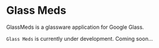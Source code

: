 Glass Meds
========

GlassMeds is a glassware application for Google Glass.

`Glass Meds` is currently under development.
Coming soon...

